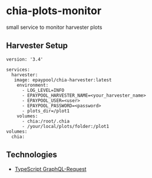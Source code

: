 # chia-plots-monitor

small service to monitor harvester plots

## Harvester Setup

```shell
version: '3.4'

services:
  harvester:
   image: epaypool/chia-harvester:latest
    environment:
      - LOG_LEVEL=INFO
      - EPAYPOOL_HARVESTER_NAME=<your_harvester_name>
      - EPAYPOOL_USER=<user>
      - EPAYPOOL_PASSWORD=<password>
      - plots_dir=/plot1
    volumes:
      - chia:/root/.chia
      - /your/local/plots/folder:/plot1
volumes:
  chia:
```

## Technologies

- [TypeScript GraphQL-Request](https://www.graphql-code-generator.com/docs/plugins/typescript-graphql-request)
